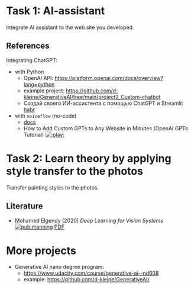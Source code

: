 # Task 1: AI-assistant

Integrate AI assistant to the web site you developed.

## References

Integrating ChatGPT:
- with Python
  - OpenAI API: https://platform.openai.com/docs/overview?lang=python
  - example project: https://github.com/d-kleine/GenerativeAI/tree/main/project2_Custom-chatbot
  - Создай своего ИИ-ассистента с помощью ChatGPT и Streamlit [habr](https://habr.com/en/companies/ods/articles/729662/)
- with `voiceflow` (no-code)
  - [docs](https://docs.voiceflow.com/docs/web-chat-overview)
  - How to Add Custom GPTs to Any Website in Minutes (OpenAI GPTs Tutorial) [![:play:](https://img.shields.io/youtube/views/Uk5f3ajkfSs?style=social&logo=youtube)](https://youtu.be/Uk5f3ajkfSs)

# Task 2: Learn theory by applying style transfer to the photos

Transfer painting styles to the photos.

## Literature

- Mohamed Elgendy
  (2020) *Deep Learning for Vision Systems*
  [![pub:manning](https://img.shields.io/badge/pub-manning-cyan)](https://www.manning.com/books/deep-learning-for-vision-systems)
  [PDF](https://github.com/sejongresearch/2022.DeepLearningSystem/blob/main/deep-learning-for-vision-systems.pdf)

# More projects

- Generative AI nano degree program:
  - https://www.udacity.com/course/generative-ai--nd608
  - example: https://github.com/d-kleine/GenerativeAI/
